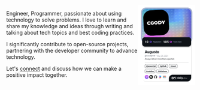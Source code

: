 <a href="https://app.daily.dev/coodyme">
    <img align="right"  src="./devcard.png" width="30%" alt="Dev Card"/>
</a>

Engineer, Programmer, passionate about using technology to solve problems. I love to learn and share my knowledge and ideas through writing and talking about tech topics and best coding practices. 

I significantly contribute to open-source projects, partnering with the developer community to advance technology.

Let's [connect](https://linkedin.com/in/coodyme) and discuss how we can make a positive impact together.
